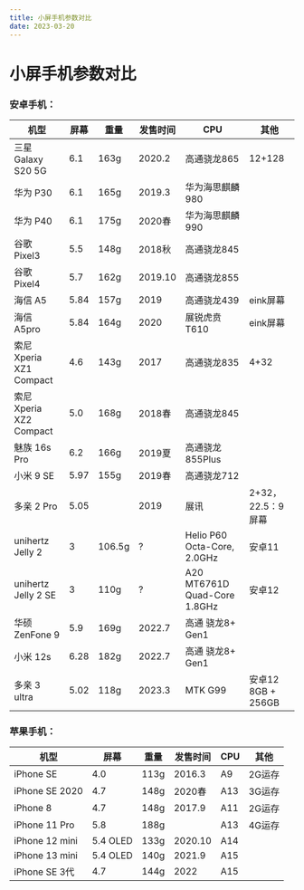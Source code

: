 ```yaml
---
title: 小屏手机参数对比
date: 2023-03-20
---
```


# 小屏手机参数对比

### 安卓手机：

| 机型                    | 屏幕 | 重量   | 发售时间 | CPU                          | 其他               |
| ----------------------- | ---- | ------ | -------- | ---------------------------- | ------------------ |
| 三星 Galaxy S20 5G      | 6.1  | 163g   | 2020.2   | 高通骁龙865                  | 12+128             |
| 华为 P30                | 6.1  | 165g   | 2019.3   | 华为海思麒麟980              |                    |
| 华为 P40                | 6.1  | 175g   | 2020春   | 华为海思麒麟990              |                    |
| 谷歌 Pixel3             | 5.5  | 148g   | 2018秋   | 高通骁龙845                  |                    |
| 谷歌 Pixel4             | 5.7  | 162g   | 2019.10  | 高通骁龙855                  |                    |
| 海信 A5                 | 5.84 | 157g   | 2019     | 高通骁龙439                  | eink屏幕           |
| 海信 A5pro              | 5.84 | 164g   | 2020     | 展锐虎贲T610                 | eink屏幕           |
| 索尼 Xperia XZ1 Compact | 4.6  | 143g   | 2017     | 高通骁龙835                  | 4+32               |
| 索尼 Xperia XZ2 Compact | 5.0  | 168g   | 2018春   | 高通骁龙845                  |                    |
| 魅族 16s Pro            | 6.2  | 166g   | 2019夏   | 高通骁龙855Plus              |                    |
| 小米 9 SE               | 5.97 | 155g   | 2019春   | 高通骁龙712                  |                    |
| 多亲 2 Pro              | 5.05 |        | 2019     | 展讯                         | 2+32，22.5：9 屏幕 |
| unihertz Jelly 2        | 3    | 106.5g | ?        | Helio P60 Octa-Core, 2.0GHz  | 安卓11             |
| unihertz Jelly 2  SE    | 3    | 110g   | ?        | A20 MT6761D Quad-Core 1.8GHz | 安卓12             |
| 华硕ZenFone 9           | 5.9  | 169g   | 2022.7   | 高通 骁龙8+ Gen1             |                    |
| 小米 12s                | 6.28 | 182g   | 2022.7   | 高通 骁龙8+ Gen1             |                    |
| 多亲 3 ultra         | 5.02   |  118g   | 2023.3    |   MTK G99            |  安卓12 8GB + 256GB           |

### 苹果手机：

| 机型           | 屏幕     | 重量 | 发售时间 | CPU  | 其他   |
| -------------- | -------- | ---- | -------- | ---- | ------ |
| iPhone  SE     | 4.0      | 113g | 2016.3   | A9   | 2G运存 |
| iPhone SE 2020 | 4.7      | 148g | 2020春   | A13  | 3G运存 |
| iPhone 8       | 4.7      | 148g | 2017.9   | A11  | 2G运存 |
| iPhone 11 Pro  | 5.8      | 188g |          | A13  | 4G运存 |
| iPhone 12 mini | 5.4 OLED | 133g | 2020.10  | A14  |        |
| iPhone 13 mini | 5.4 OLED | 140g | 2021.9  | A15 |        |
| iPhone SE 3代 | 4.7 | 144g | 2022 | A15 |        |
